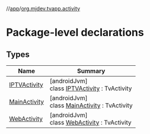 //[app](../../index.md)/[org.mjdev.tvapp.activity](index.md)

# Package-level declarations

## Types

| Name | Summary |
|---|---|
| [IPTVActivity](-i-p-t-v-activity/index.md) | [androidJvm]<br>class [IPTVActivity](-i-p-t-v-activity/index.md) : TvActivity |
| [MainActivity](-main-activity/index.md) | [androidJvm]<br>class [MainActivity](-main-activity/index.md) : TvActivity |
| [WebActivity](-web-activity/index.md) | [androidJvm]<br>class [WebActivity](-web-activity/index.md) : TvActivity |
